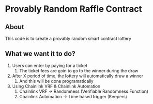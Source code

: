 # Provably Random Raffle Contract

## About

This code is to create a provably random smart contract lottery

## What we want it to do?

1. Users can enter by paying for a ticket
   1. The ticket fees are goin to go to the winner during the draw
2. After X period of time, the lottery will automatically draw a winner
   1. And this will be done programatically
3. Using Chainlink VRF & Chainlink Automation
   1. Chainlink VRF -> Randomness (Verifiable Randomness Function)
   2. Chainlink Automation -> Time based trigger (Keepers)
